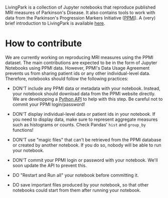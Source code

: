 LivingPark is a collection of Jupyter notebooks that reproduce published
MRI measures of Parkinson's Disease. It also contains tools to work with
data from the Parkinson's Progression Markers Initiative
([PPMI](https://www.ppmi-info.org/)). A (very) brief introduction to
LivingPark is available
[here](https://docs.google.com/presentation/d/1PqyRLhB9PoqW2UCnvVX8CuqEW2TfPiECQlMEheeiorg/edit#slide=id.g12ed72e6175_0_106).

# How to contribute

We are currently working on reproducing MRI measures using the PPMI dataset. 
The main contributions are expected to be in the form of Jupyter Notebooks
using PPMI data. However, PPMI's Data Usage Agreement prevents us from sharing
patient ids or any other individual-level data. Therefore, notebooks should 
follow the following practices:


* DON'T include any PPMI data or metadata with your notebook. Instead, your notebook 
should download data from the PPMI website directly. We are developping a [Python
API](https://github.com/LivingPark-MRI/ppmi-scraper) to help with this
step. Be careful not to commit your PPMI login/password!

* DON'T display individual-level data or patient ids in your notebook.
If you need to display data, make sure to represent aggregate measures
such as histograms or counts. Check Pandas' `hist` and `group_by` functions!

* DON'T use "magic files" that can't be retrieved from the PPMI database or 
created by another notebook. If you do so, nobody will be able to run your notebook.

* DON'T commit your PPMI login or password with your notebook. We'll soon update the API 
to prevent this. 

* DO "Restart and Run all" your notebook before committing it.

* DO save important files produced by your notebook, so that other notebooks could start from them 
  after running your notebook.
